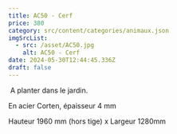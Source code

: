 ```yaml
---
title: AC50 - Cerf
price: 380
category: src/content/categories/animaux.json
imgSrcList:
  - src: /asset/AC50.jpg
    alt: AC50 - Cerf
date: 2024-05-30T12:44:45.336Z
draft: false
---
```


 A planter dans le jardin. 

En acier Corten, épaisseur 4 mm

Hauteur 1960 mm (hors tige) x Largeur 1280mm
